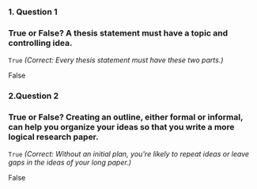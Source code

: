 ### 1. Question 1
### True or False? A thesis statement must have a topic and controlling idea.


``True``
_(Correct:
Every thesis statement must have these two parts.)_


False

### 2.Question 2
### True or False? Creating an outline, either formal or informal, can help you organize your ideas so that you write a more logical research paper.


``True``
_(Correct:
Without an initial plan, you're likely to repeat ideas or leave gaps in the ideas of your long paper.)_


False

